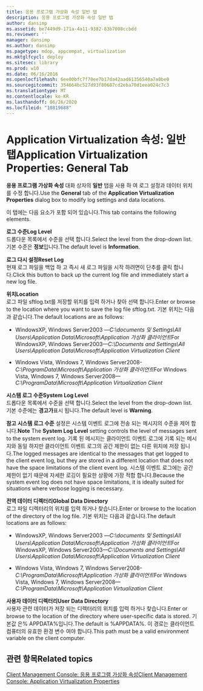 ```yaml
---
title: 응용 프로그램 가상화 속성 일반 탭
description: 응용 프로그램 가상화 속성 일반 탭
author: dansimp
ms.assetid: be7449d9-171a-4a11-9382-83b7008ccbdd
ms.reviewer: ''
manager: dansimp
ms.author: dansimp
ms.pagetype: mdop, appcompat, virtualization
ms.mktglfcycl: deploy
ms.sitesec: library
ms.prod: w10
ms.date: 06/16/2016
ms.openlocfilehash: 6ee00bfc7f70ee7b17da42aad61356540a7a0be0
ms.sourcegitcommit: 354664bc527d93f80687cd2eba70d1eea024c7c3
ms.translationtype: MT
ms.contentlocale: ko-KR
ms.lasthandoff: 06/26/2020
ms.locfileid: "10819688"
---
```

# <span data-ttu-id="303ce-103">Application Virtualization 속성: 일반 탭</span><span class="sxs-lookup"><span data-stu-id="303ce-103">Application Virtualization Properties: General Tab</span></span>


<span data-ttu-id="303ce-104">**응용 프로그램 가상화 속성** 대화 상자의 **일반** 탭을 사용 하 여 로그 설정과 데이터 위치를 수정 합니다.</span><span class="sxs-lookup"><span data-stu-id="303ce-104">Use the **General** tab of the **Application Virtualization Properties** dialog box to modify log settings and data locations.</span></span>

<span data-ttu-id="303ce-105">이 탭에는 다음 요소가 포함 되어 있습니다.</span><span class="sxs-lookup"><span data-stu-id="303ce-105">This tab contains the following elements.</span></span>

<a href="" id="log-level"></a>**<span data-ttu-id="303ce-106">로그 수준</span><span class="sxs-lookup"><span data-stu-id="303ce-106">Log Level</span></span>**  
<span data-ttu-id="303ce-107">드롭다운 목록에서 수준을 선택 합니다.</span><span class="sxs-lookup"><span data-stu-id="303ce-107">Select the level from the drop-down list.</span></span> <span data-ttu-id="303ce-108">기본 수준은 **정보**입니다.</span><span class="sxs-lookup"><span data-stu-id="303ce-108">The default level is **Information**.</span></span>

<a href="" id="reset-log"></a>**<span data-ttu-id="303ce-109">로그 다시 설정</span><span class="sxs-lookup"><span data-stu-id="303ce-109">Reset Log</span></span>**  
<span data-ttu-id="303ce-110">현재 로그 파일을 백업 하 고 즉시 새 로그 파일을 시작 하려면이 단추를 클릭 합니다.</span><span class="sxs-lookup"><span data-stu-id="303ce-110">Click this button to back up the current log file and immediately start a new log file.</span></span>

<a href="" id="location"></a>**<span data-ttu-id="303ce-111">위치</span><span class="sxs-lookup"><span data-stu-id="303ce-111">Location</span></span>**  
<span data-ttu-id="303ce-112">로그 파일 sftlog.txt를 저장할 위치를 입력 하거나 찾아 선택 합니다.</span><span class="sxs-lookup"><span data-stu-id="303ce-112">Enter or browse to the location where you want to save the log file sftlog.txt.</span></span> <span data-ttu-id="303ce-113">기본 위치는 다음과 같습니다.</span><span class="sxs-lookup"><span data-stu-id="303ce-113">The default locations are as follows:</span></span>

-   <span data-ttu-id="303ce-114">WindowsXP, Windows Server2003 —*C:\\documents 및 Settings\\All Users\\Application Data\\Microsoft\\Application 가상화 클라이언트*</span><span class="sxs-lookup"><span data-stu-id="303ce-114">For WindowsXP, Windows Server2003—*C:\\Documents and Settings\\All Users\\Application Data\\Microsoft\\Application Virtualization Client*</span></span>

-   <span data-ttu-id="303ce-115">Windows Vista, Windows 7, Windows Server2008-*C:\\ProgramData\\Microsoft\\Application 가상화 클라이언트*</span><span class="sxs-lookup"><span data-stu-id="303ce-115">For Windows Vista, Windows 7, Windows Server2008—*C:\\ProgramData\\Microsoft\\Application Virtualization Client*</span></span>

<a href="" id="system-log-level"></a>**<span data-ttu-id="303ce-116">시스템 로그 수준</span><span class="sxs-lookup"><span data-stu-id="303ce-116">System Log Level</span></span>**  
<span data-ttu-id="303ce-117">드롭다운 목록에서 수준을 선택 합니다.</span><span class="sxs-lookup"><span data-stu-id="303ce-117">Select the level from the drop-down list.</span></span> <span data-ttu-id="303ce-118">기본 수준에는 **경고가**표시 됩니다.</span><span class="sxs-lookup"><span data-stu-id="303ce-118">The default level is **Warning**.</span></span>

<span data-ttu-id="303ce-119">**참고**  **시스템 로그 수준** 설정은 시스템 이벤트 로그에 전송 되는 메시지의 수준을 제어 합니다.</span><span class="sxs-lookup"><span data-stu-id="303ce-119">**Note** The **System Log Level** setting controls the level of messages sent to the system event log.</span></span> <span data-ttu-id="303ce-120">기록 된 메시지는 클라이언트 이벤트 로그에 기록 되는 메시지와 동일 하지만 클라이언트 이벤트 로그의 공간 제한이 없는 다른 위치에 저장 됩니다.</span><span class="sxs-lookup"><span data-stu-id="303ce-120">The logged messages are identical to the messages that get logged to the client event log, but they are stored in a different location that does not have the space limitations of the client event log.</span></span> <span data-ttu-id="303ce-121">시스템 이벤트 로그에는 공간 제한이 없기 때문에 자세한 로깅이 필요한 상황에 가장 적합 합니다.</span><span class="sxs-lookup"><span data-stu-id="303ce-121">Because the system event log does not have space limitations, it is ideally suited for situations where verbose logging is necessary.</span></span>

 

<a href="" id="global-data-directory"></a>**<span data-ttu-id="303ce-122">전역 데이터 디렉터리</span><span class="sxs-lookup"><span data-stu-id="303ce-122">Global Data Directory</span></span>**  
<span data-ttu-id="303ce-123">로그 파일 디렉터리의 위치를 입력 하거나 찾습니다.</span><span class="sxs-lookup"><span data-stu-id="303ce-123">Enter or browse to the location of the directory of the log file.</span></span> <span data-ttu-id="303ce-124">기본 위치는 다음과 같습니다.</span><span class="sxs-lookup"><span data-stu-id="303ce-124">The default locations are as follows:</span></span>

-   <span data-ttu-id="303ce-125">WindowsXP, Windows Server2003 —*C:\\documents 및 Settings\\All Users\\Application Data\\Microsoft\\Application 가상화 클라이언트*</span><span class="sxs-lookup"><span data-stu-id="303ce-125">For WindowsXP, Windows Server2003—*C:\\Documents and Settings\\All Users\\Application Data\\Microsoft\\Application Virtualization Client*</span></span>

-   <span data-ttu-id="303ce-126">Windows Vista, Windows 7, Windows Server2008-*C:\\ProgramData\\Microsoft\\Application 가상화 클라이언트*</span><span class="sxs-lookup"><span data-stu-id="303ce-126">For Windows Vista, Windows 7, Windows Server2008—*C:\\ProgramData\\Microsoft\\Application Virtualization Client*</span></span>

<a href="" id="user-data-directory"></a>**<span data-ttu-id="303ce-127">사용자 데이터 디렉터리</span><span class="sxs-lookup"><span data-stu-id="303ce-127">User Data Directory</span></span>**  
<span data-ttu-id="303ce-128">사용자 관련 데이터가 저장 되는 디렉터리의 위치를 입력 하거나 찾습니다.</span><span class="sxs-lookup"><span data-stu-id="303ce-128">Enter or browse to the location of the directory where user-specific data is stored.</span></span> <span data-ttu-id="303ce-129">기본값 은% APPDATA%입니다.</span><span class="sxs-lookup"><span data-stu-id="303ce-129">The default is %APPDATA%.</span></span> <span data-ttu-id="303ce-130">이 경로는 클라이언트 컴퓨터의 유효한 환경 변수 여야 합니다.</span><span class="sxs-lookup"><span data-stu-id="303ce-130">This path must be a valid environment variable on the client computer.</span></span>

## <span data-ttu-id="303ce-131">관련 항목</span><span class="sxs-lookup"><span data-stu-id="303ce-131">Related topics</span></span>


[<span data-ttu-id="303ce-132">Client Management Console: 응용 프로그램 가상화 속성</span><span class="sxs-lookup"><span data-stu-id="303ce-132">Client Management Console: Application Virtualization Properties</span></span>](client-management-console-application-virtualization-properties.md)

 

 





